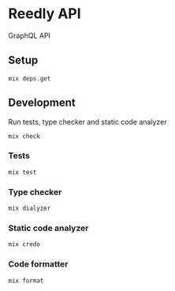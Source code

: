# Reedly API

GraphQL API


## Setup

    mix deps.get


## Development

Run tests, type checker and static code analyzer

    mix check

### Tests

    mix test

### Type checker

    mix dialyzer

### Static code analyzer

    mix credo

### Code formatter

    mix format
